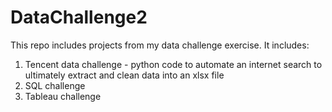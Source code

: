 # DataChallenge2

This repo includes projects from my data challenge exercise. It includes:
1. Tencent data challenge - python code to automate an internet search to ultimately extract and clean data into an xlsx file
2. SQL challenge
3. Tableau challenge
